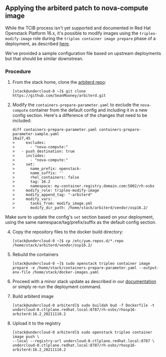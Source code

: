 ## Applying the arbiterd patch to nova-compute image

While the TCIB process isn't yet supported and documented in Red Hat Openstack Platform 16.x, it's possible to modify images using the
`tripleo-modify-image` role during the `tripleo container image prepare` phase of a deployment, as described [here](https://access.redhat.com/documentation/en-us/red_hat_openstack_platform/16.2/html/transitioning_to_containerized_services/obtaining-container-images#modifying-container-images-with-a-custom-dockerfile).

We've provided a sample configuration file based on upstream deployments but that should be similar downstrean.

### Procedure

1. From the stack home, clone the [arbiterd repo](https://github.com/SeanMooney/arbiterd):
    ```
    [stack@undercloud-0 ~]$ git clone https://github.com/SeanMooney/arbiterd.git
    ```

2. Modify the `containers-prepare-parameter.yaml` to exclude the `nova-compute` container from the default config and including it in a new config section. Here's a difference of the changes that need to be included:
    ```
    diff containers-prepare-parameter.yaml containers-prepare-parameter-sample.yaml
    26a27,45
    >     excludes:
    >       - "nova-compute:"
    >   - push_destination: true
    >     includes:
    >       - "nova-compute:"
    >     set:
    >       name_prefix: openstack-
    >       name_suffix: ''
    >       rhel_containers: false
    >       tag: 16.2
    >       namespace: my-container.registry.domain.com:5002/rh-osbs
    >     modify_role: tripleo-modify-image
    >     modify_append_tag: "-arbiterd"
    >     modify_vars:
    >       tasks_from: modify_image.yml
    >       modify_dir_path: /home/stack/arbiterd/vendor/osp16.2/
    ```

Make sure to update the config's `set` section based on your deployment, using the same namespace/tag/prefix/suffix as the default config section.

4. Copy the repository files to the docker build directory:
    ```
    [stack@undercloud-0 ~]$ cp /etc/yum.repos.d/*.repo /home/stack/arbiterd/vendor/osp16.2/
    ```

3. Rebuild the containers
    ```
    [stack@undercloud-0 ~]$ sudo openstack tripleo container image prepare -e /home/stack/containers-prepare-parameter.yaml --output-env-file /home/stack/docker-images.yaml
    ```

4. Proceed with a minor stack update as described in our [documentation](https://access.redhat.com/documentation/en-us/red_hat_openstack_platform/16.2/html/keeping_red_hat_openstack_platform_updated/index) or simply re-run the deployment command.

5. Build arbiterd image
    ```
    [stack@undercloud-0 arbiterd]$ sudo buildah bud -f Dockerfile -t undercloud-0.ctlplane.redhat.local:8787/rh-osbs/rhosp16-arbiterd:16.2_20211110.2
    ```

6. Upload it to the registry
    ```
    [stack@undercloud-0 arbiterd]$ sudo openstack tripleo container image push \
    --local --registry-url undercloud-0.ctlplane.redhat.local:8787 \
    undercloud-0.ctlplane.redhat.local:8787/rh-osbs/rhosp16-arbiterd:16.2_20211110.2
    ```
